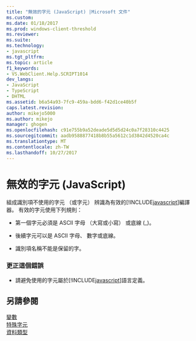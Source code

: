 ```yaml
---
title: "無效的字元 (JavaScript) |Microsoft 文件"
ms.custom: 
ms.date: 01/18/2017
ms.prod: windows-client-threshold
ms.reviewer: 
ms.suite: 
ms.technology:
- javascript
ms.tgt_pltfrm: 
ms.topic: article
f1_keywords:
- VS.WebClient.Help.SCRIPT1014
dev_langs:
- JavaScript
- TypeScript
- DHTML
ms.assetid: b6a54a93-7fc9-459a-bdd6-f42d1ce40b5f
caps.latest.revision: 
author: mikejo5000
ms.author: mikejo
manager: ghogen
ms.openlocfilehash: c91e755b9a52deade5d5d5d24c0a7f28310c4425
ms.sourcegitcommit: aadb9588877418b8b55a5612c1d3842d4520ca4c
ms.translationtype: MT
ms.contentlocale: zh-TW
ms.lasthandoff: 10/27/2017
---
```

# <a name="invalid-character-javascript"></a>無效的字元 (JavaScript)
組成識別項不使用的字元 （或字元） 辨識為有效的[!INCLUDE[javascript](../../javascript/includes/javascript-md.md)]編譯器。 有效的字元使用下列規則：  
  
-   第一個字元必須是 ASCII 字母 （大寫或小寫） 或底線 (_)。  
  
-   後續字元可以是 ASCII 字母、 數字或底線。  
  
-   識別項名稱不能是保留的字。  
  
### <a name="to-correct-this-error"></a>更正這個錯誤  
  
-   請避免使用的字元屬於[!INCLUDE[javascript](../../javascript/includes/javascript-md.md)]語言定義。  
  
## <a name="see-also"></a>另請參閱  
 [變數](../../javascript/variables-javascript.md)   
 [特殊字元](../../javascript/advanced/special-characters-javascript.md)   
 [資料類型](../../javascript/data-types-javascript.md)